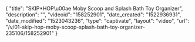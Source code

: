 {
    "title": "SKIP*HOP\u00ae Moby Scoop and Splash Bath Toy Organizer",
    "description": "",
    "videoid": "158252901",
    "date_created": "1522936931",
    "date_modified": "1523043236",
    "type": "captivate",
    "layout": "video",
    "url": "\/v\/01-skip-hop-moby-scoop-splash-bath-toy-organizer-235106\/158252901"
}